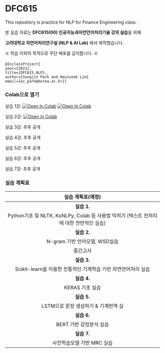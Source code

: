 # DFC615
This repository is practice for NLP for Finance Engineering class.

본 실습 자료는 **DFC615(00) 인공지능과자연언어처리기술 강의 실습**을 위해 

**고려대학교 자연어처리연구실 (NLP & AI Lab)** 에서 제작했습니다.

☠️ 학습 이외의 목적으로 무단 배포를 금지합니다. ☠️

```
@InclassProject{
year={2021},
title={DFC615_NLP},
author={Sungjin Park and Heuiseok Lim}
email={ec_park@korea.ac.kr}}
```
### Colab으로 열기

실습 1강: [![Open In Colab](https://colab.research.google.com/assets/colab-badge.svg)](https://colab.research.google.com/drive/1Zq2dsIutiynISBAz_4henQy4MoJeexGX?usp=sharing) [![Open In Colab](https://colab.research.google.com/assets/colab-badge.svg)](https://colab.research.google.com/drive/1yIb4GslGqQedx_FQavDpLjUH9ylSZQAY?usp=sharing)

실습 2강: [![Open In Colab](https://colab.research.google.com/assets/colab-badge.svg)](https://drive.google.com/file/d/17l3nOF3oqFWvARNtfrUapWCOo0DE_uQF/view?usp=sharing)

실습 3강: 추후 공개

실습 4강: 추후 공개

실습 5강: 추후 공개

실습 6강: 추후 공개

실습 7강: 추후 공개

### 실습 계획표

|**실습 계획표(예정)**|
|:----------------:|
|**실습 1.**|
|Python기초 및 NLTK, KoNLPy, Colab 등 사용법 익히기  (텍스트 전처리에 대한 전반적인 실습)|
|**실습 2.**|
|N-gram 기반 언어모델, WSD실습|
|중간고사|
|**실습 3.**|
|Scikit-learn을 이용한 전통적인 기계학습 기반 자연언어처리 실습|
|**실습 4.**|
|KERAS 기초 실습|
|**실습 5.**|
|LSTM으로 문장 생성하기 & 기계번역 실|
|**실습 6.**|
|BERT 기반 감정분석 실습|
|**실습 7.**|
|사전학습모델 기반 MRC 실습|
